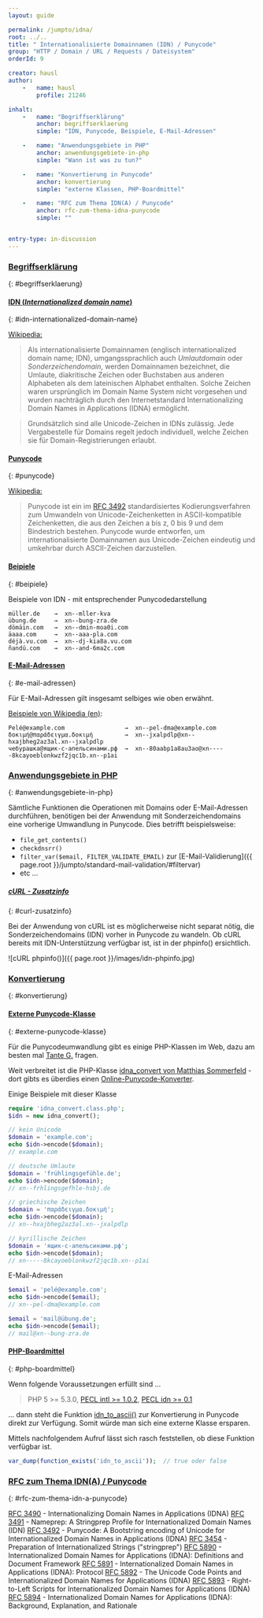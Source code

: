 ```yaml
---
layout: guide

permalink: /jumpto/idna/
root: ../..
title: " Internationalisierte Domainnamen (IDN) / Punycode"
group: "HTTP / Domain / URL / Requests / Dateisystem"
orderId: 9

creator: hausl
author:
    -   name: hausl
        profile: 21246

inhalt:
    -   name: "Begriffserklärung"
        anchor: begriffserklaerung
        simple: "IDN, Punycode, Beispiele, E-Mail-Adressen"

    -   name: "Anwendungsgebiete in PHP"
        anchor: anwendungsgebiete-in-php
        simple: "Wann ist was zu tun?"

    -   name: "Konvertierung in Punycode"
        anchor: konvertierung
        simple: "externe Klassen, PHP-Boardmittel"

    -   name: "RFC zum Thema IDN(A) / Punycode"
        anchor: rfc-zum-thema-idna-punycode
        simple: ""


entry-type: in-discussion
---
```




### [Begriffserklärung](#begriffserklaerung)
{: #begriffserklaerung}

#### [IDN (*Internationalized domain name*)](#idn-internationalized-domain-name)
{: #idn-internationalized-domain-name}

[Wikipedia:](http://de.wikipedia.org/wiki/Internationalisierter_Domainname)

> Als internationalisierte Domainnamen (englisch internationalized domain name; IDN), umgangssprachlich auch *Umlautdomain* oder *Sonderzeichendomain*, werden Domainnamen bezeichnet, die Umlaute, diakritische Zeichen oder Buchstaben aus anderen Alphabeten als dem lateinischen Alphabet enthalten. Solche Zeichen waren ursprünglich im Domain Name System nicht vorgesehen und wurden nachträglich durch den Internetstandard Internationalizing Domain Names in Applications (IDNA) ermöglicht.

> Grundsätzlich sind alle Unicode-Zeichen in IDNs zulässig. Jede Vergabestelle für Domains regelt jedoch individuell, welche Zeichen sie für Domain-Registrierungen erlaubt.


#### [Punycode](#punycode)
{: #punycode}

[Wikipedia:](http://de.wikipedia.org/wiki/Punycode)

> Punycode ist ein im [RFC 3492](http://tools.ietf.org/html/rfc3492) standardisiertes Kodierungsverfahren zum Umwandeln von Unicode-Zeichenketten in ASCII-kompatible Zeichenketten, die aus den Zeichen a bis z, 0 bis 9 und dem Bindestrich bestehen. Punycode wurde entworfen, um internationalisierte Domainnamen aus Unicode-Zeichen eindeutig und umkehrbar durch ASCII-Zeichen darzustellen.


#### [Beipiele](#beipiele)
{: #beipiele}

Beispiele von IDN - mit entsprechender Punycodedarstellung

~~~
müller.de    →  xn--mller-kva
übung.de     →  xn--bung-zra.de
dömäin.com   →  xn--dmin-moa0i.com
äaaa.com     →  xn--aaa-pla.com
déjà.vu.com  →  xn--dj-kia8a.vu.com
ñandú.com    →  xn--and-6ma2c.com
~~~

#### [E-Mail-Adressen](#e-mail-adressen)
{: #e-mail-adressen}

Für E-Mail-Adressen gilt insgesamt selbiges wie oben erwähnt.

[Beispiele von Wikipedia (en)](http://en.wikipedia.org/wiki/Email_address#Internationalization_examples):

~~~
Pelé@example.com                 →  xn--pel-dma@example.com
δοκιμή@παράδειγμα.δοκιμή         →  xn--jxalpdlp@xn--hxajbheg2az3al.xn--jxalpdlp
чебурашка@ящик-с-апельсинами.рф  →  xn--80aabp1a8au3ao@xn-----8kcayoeblonkwzf2jqc1b.xn--p1ai
~~~


### [Anwendungsgebiete in PHP](#anwendungsgebiete-in-php)
{: #anwendungsgebiete-in-php}

Sämtliche Funktionen die Operationen mit Domains oder E-Mail-Adressen durchführen, benötigen bei der Anwendung mit Sonderzeichendomains eine vorherige Umwandlung in Punycode. Dies betrifft beispielsweise:

- `file_get_contents()`
- `checkdnsrr()`
- `filter_var($email, FILTER_VALIDATE_EMAIL)` zur [E-Mail-Validierung]({{ page.root }}/jumpto/standard-mail-validation/#filtervar)
- etc ...


##### [cURL - Zusatzinfo](#curl-zusatzinfo)
{: #curl-zusatzinfo}

Bei der Anwendung von cURL ist es möglicherweise nicht separat nötig, die Sonderzeichendomains (IDN) vorher in Punycode zu wandeln. Ob cURL bereits mit IDN-Unterstützung verfügbar ist, ist in der phpinfo() ersichtlich.

![cURL phpinfo()]({{ page.root }}/images/idn-phpinfo.jpg)


### [Konvertierung](#konvertierung)
{: #konvertierung}

#### [Externe Punycode-Klasse](#externe-punycode-klasse)
{: #externe-punycode-klasse}

Für die Punycodeumwandlung gibt es einige PHP-Klassen im Web, dazu am besten mal [Tante G.](https://www.google.at/search?q=php+punycode+OR+idna+converter) fragen.

Weit verbreitet ist die PHP-Klasse [idna_convert von Matthias Sommerfeld](http://phlymail.com/de/downloads/idna-convert.html) - dort gibts es überdies einen [Online-Punycode-Konverter](http://idnaconv.phlymail.de/?lang=de).

Einige Beispiele mit dieser Klasse


~~~ php
require 'idna_convert.class.php';
$idn = new idna_convert();

// kein Unicode
$domain = 'example.com';
echo $idn->encode($domain);
// example.com

// deutsche Umlaute
$domain = 'frühlingsgefühle.de';
echo $idn->encode($domain);
// xn--frhlingsgefhle-hsbj.de

// griechische Zeichen
$domain = 'παράδειγμα.δοκιμή';
echo $idn->encode($domain);
// xn--hxajbheg2az3al.xn--jxalpdlp

// kyrillische Zeichen
$domain = 'ящик-с-апельсинами.рф';
echo $idn->encode($domain);
// xn-----8kcayoeblonkwzf2jqc1b.xn--p1ai
~~~


E-Mail-Adressen

~~~ php
$email = 'pelé@example.com';
echo $idn->encode($email);
// xn--pel-dma@example.com

$email = 'mail@übung.de';
echo $idn->encode($email);
// mail@xn--bung-zra.de
~~~


#### [PHP-Boardmittel](#php-boardmittel)
{: #php-boardmittel}

Wenn folgende Voraussetzungen erfüllt sind ...

> PHP 5 >= 5.3.0, [PECL intl >= 1.0.2](http://pecl.php.net/package/intl), [PECL idn >= 0.1](http://pecl.php.net/package/idn)

... dann steht die Funktion [idn_to_ascii()](http://php.net/manual/de/function.idn-to-ascii.php) zur Konvertierung in Punycode direkt zur Verfügung. Somit würde man sich eine externe Klasse ersparen.

Mittels nachfolgendem Aufruf lässt sich rasch feststellen, ob diese Funktion verfügbar ist.

~~~ php
var_dump(function_exists('idn_to_ascii'));  // true oder false
~~~


### [RFC zum Thema IDN(A) / Punycode](#rfc-zum-thema-idn-a-punycode)
{: #rfc-zum-thema-idn-a-punycode}

[RFC 3490](http://tools.ietf.org/html/rfc3490) - Internationalizing Domain Names in Applications (IDNA)
[RFC 3491](http://tools.ietf.org/html/rfc3491) - Nameprep: A Stringprep Profile for Internationalized Domain Names (IDN)
[RFC 3492](http://tools.ietf.org/html/rfc3492) - Punycode: A Bootstring encoding of Unicode for Internationalized Domain Names in Applications (IDNA)
[RFC 3454](http://tools.ietf.org/html/rfc3454) - Preparation of Internationalized Strings ("stringprep")
[RFC 5890](http://tools.ietf.org/html/rfc5890) - Internationalized Domain Names for Applications (IDNA): Definitions and Document Framework
[RFC 5891](http://tools.ietf.org/html/rfc5891) - Internationalized Domain Names in Applications (IDNA): Protocol
[RFC 5892](http://tools.ietf.org/html/rfc5892) - The Unicode Code Points and Internationalized Domain Names for Applications (IDNA)
[RFC 5893](http://tools.ietf.org/html/rfc5893) - Right-to-Left Scripts for Internationalized Domain Names for Applications (IDNA)
[RFC 5894](http://tools.ietf.org/html/rfc5894) - Internationalized Domain Names for Applications (IDNA): Background, Explanation, and Rationale

